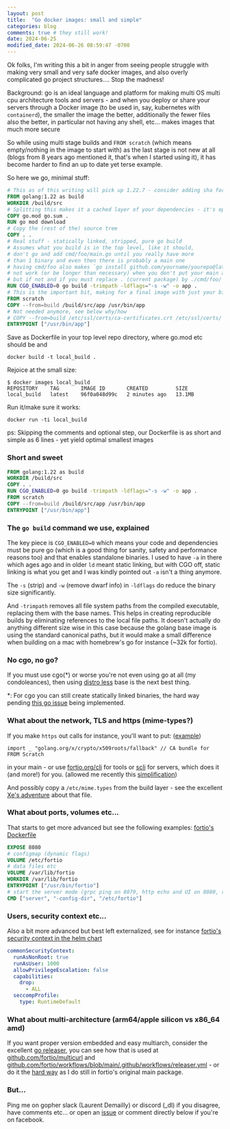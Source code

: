 ```yaml
---
layout: post
title:  "Go docker images: small and simple"
categories: blog
comments: true # they still work!
date: 2024-06-25
modified_date: 2024-06-26 08:59:47 -0700
---
```


Ok folks, I'm writing this a bit in anger from seeing people struggle with making very small and very safe docker images, and also overly complicated go project structures.... Stop the madness!

Background: go is an ideal language and platform for making multi OS multi cpu architecture tools and servers - and when you deploy or share your servers through a Docker image (to be used in, say, kubernetes with `containerd`), the smaller the image the better, additionally the fewer files also the better, in particular not having any shell, etc... makes images that much more secure

So while using multi stage builds and `FROM scratch` (which means empty/nothing in the image to start with) as the last stage is not new at all (blogs from 8 years ago mentioned it, that's when I started using it), it has become harder to find an up to date yet terse example.

So here we go, minimal stuff:

```Dockerfile
# This as of this writing will pick up 1.22.7 - consider adding sha for security
FROM golang:1.22 as build
WORKDIR /build/src
# Splitting this makes it a cached layer of your dependencies - it's optional
COPY go.mod go.sum .
RUN go mod download
# Copy the (rest of the) source tree
COPY . .
# Real stuff - statically linked, stripped, pure go build
# Assumes what you build is in the top level, like it should,
# don't go and add cmd/foo/main.go until you really have more
# than 1 binary and even then there is probably a main one
# having cmd/foo also makes `go install github.com/yourname/yourepo@latest`
# not work (or be longer than necessary) when you don't put your main at the top,
# but if not and if you must replace . (current package) by ./cmd/foo/ next line:
RUN CGO_ENABLED=0 go build -trimpath -ldflags="-s -w" -o app .
# This is the important bit, making for a final image with just your binary:
FROM scratch
COPY --from=build /build/src/app /usr/bin/app
# Not needed anymore, see below why/how
# COPY --from=build /etc/ssl/certs/ca-certificates.crt /etc/ssl/certs/
ENTRYPOINT ["/usr/bin/app"]
```
Save as Dockerfile in your top level repo directory, where go.mod etc should be and

```shell
docker build -t local_build .
```
Rejoice at the small size:
```
$ docker images local_build
REPOSITORY    TAG       IMAGE ID       CREATED         SIZE
local_build   latest    96f0a048d99c   2 minutes ago   13.1MB
```
Run it/make sure it works:
```
docker run -ti local_build
```

ps: Skipping the comments and optional step, our Dockerfile is as short and simple as 6 lines - yet yield optimal smallest images

### Short and sweet

```Dockerfile
FROM golang:1.22 as build
WORKDIR /build/src
COPY . .
RUN CGO_ENABLED=0 go build -trimpath -ldflags="-s -w" -o app .
FROM scratch
COPY --from=build /build/src/app /usr/bin/app
ENTRYPOINT ["/usr/bin/app"]
```

### The `go build` command we use, explained

The key piece is `CGO_ENABLED=0` which means your code and dependencies must be pure go (which is a good thing for sanity, safety and performance reasons too) and that enables standalone binaries. I used to have `-a` in there which ages ago and in older `ld` meant static linking, but with CGO off, static linking is what you get and I was kindly pointed out `-a` isn't a thing anymore.

The `-s` (strip) and `-w` (remove dwarf info) in `-ldflags` do reduce the binary size significantly.

And `-trimpath` removes all file system paths from the compiled executable, replacing them with the base names. This helps in creating reproducible builds by eliminating references to the local file paths. It doesn't actually do anything different size wise in this case because the golang base image is using the standard canonical paths, but it would make a small difference when building on a mac with homebrew's go for instance (~32k for fortio).

### No cgo, no go?

If you must use cgo(*) or worse you're not even using go at all (my condoleances), then using [distro less](https://github.com/GoogleContainerTools/distroless) base is the next best thing.

*: For cgo you can still create statically linked binaries, the hard way pending [this go issue](https://github.com/golang/go/issues/26492) being implemented.

### What about the network, TLS and https (mime-types?)

If you make `https` out calls for instance, you'll want to put:
([example](https://github.com/fortio/cli/blob/v1.6.0/ca_bundle.go#L14))
```
import _ "golang.org/x/crypto/x509roots/fallback" // CA bundle for FROM Scratch
```
in your main - or use [fortio.org/cli](https://pkg.go.dev/fortio.org/cli) for tools or [scli](https://pkg.go.dev/fortio.org/scli)  for servers, which does it (and more!) for you. (allowed me recently this [simplification](https://github.com/fortio/multicurl/pull/146/files#diff-dd2c0eb6ea5cfc6c4bd4eac30934e2d5746747af48fef6da689e85b752f39557))

And possibly copy a `/etc/mime.types` from the build layer - see the excellent [Xe's adventure](https://xeiaso.net/blog/2024/fixing-rss-mailcap/) about that file.

### What about ports, volumes etc...

That starts to get more advanced but see the following examples:
[fortio's Dockerfile](https://github.com/fortio/fortio/blob/master/Dockerfile)
```Dockerfile
EXPOSE 8080
# configmap (dynamic flags)
VOLUME /etc/fortio
# data files etc
VOLUME /var/lib/fortio
WORKDIR /var/lib/fortio
ENTRYPOINT ["/usr/bin/fortio"]
# start the server mode (grpc ping on 8079, http echo and UI on 8080, redirector on 8081) by default
CMD ["server", "-config-dir", "/etc/fortio"]
```

### Users, security context etc...

Also a bit more advanced but best left externalized, see for instance
[fortio's security context in the helm chart](https://github.com/fortio/fortio-demo-chart/blob/main/defaults/fortio/values.yaml.gotmpl)
```yaml
commonSecurityContext:
  runAsNonRoot: true
  runAsUser: 1000
  allowPrivilegeEscalation: false
  capabilities:
    drop:
      - ALL
  seccompProfile:
    type: RuntimeDefault
```

### What about multi-architecture (arm64/apple silicon vs x86_64 amd)

If you want proper version embedded and easy multiarch, consider the excellent [go releaser](https://goreleaser.com/), you can see how that is used at [github.com/fortio/multicurl](https://github.com/fortio/multicurl#multicurl) and [github.com/fortio/workflows/blob/main/.github/workflows/releaser.yml](https://github.com/fortio/workflows/blob/main/.github/workflows/releaser.yml) - or do it the [hard way](https://github.com/fortio/fortio/blob/v1.65.0/Makefile#L188-L198) as I do still in fortio's original main package.

### But...

Ping me on gopher slack (Laurent Demailly) or discord (_dl) if you disagree, have comments etc... or open an [issue](https://github.com/ldemailly/laurentsv/issues)
or comment directly below if you're on facebook.

